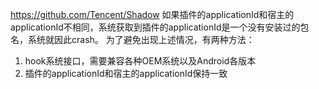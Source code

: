 https://github.com/Tencent/Shadow
如果插件的applicationId和宿主的applicationId不相同，系统获取到插件的applicationId是一个没有安装过的包名，系统就因此crash。
为了避免出现上述情况，有两种方法：
1. hook系统接口，需要兼容各种OEM系统以及Android各版本
2. 插件的applicationId和宿主的applicationId保持一致